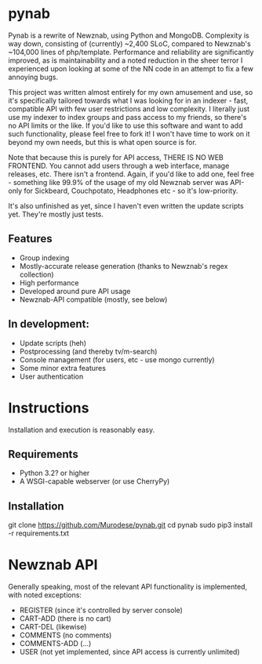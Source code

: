 pynab
=====

Pynab is a rewrite of Newznab, using Python and MongoDB. Complexity is way down,
consisting of (currently) ~2,400 SLoC, compared to Newznab's ~104,000 lines of
php/template. Performance and reliability are significantly improved, as is
maintainability and a noted reduction in the sheer terror I experienced upon
looking at some of the NN code in an attempt to fix a few annoying bugs.

This project was written almost entirely for my own amusement and use, so it's
specifically tailored towards what I was looking for in an indexer - fast,
compatible API with few user restrictions and low complexity. I literally just
use my indexer to index groups and pass access to my friends, so there's no API
limits or the like. If you'd like to use this software and want to add such
functionality, please feel free to fork it! I won't have time to work on it
beyond my own needs, but this is what open source is for.

Note that because this is purely for API access, THERE IS NO WEB FRONTEND. You
cannot add users through a web interface, manage releases, etc. There isn't a
frontend. Again, if you'd like to add one, feel free - something like 99.9%
of the usage of my old Newznab server was API-only for Sickbeard, Couchpotato,
Headphones etc - so it's low-priority.

It's also unfinished as yet, since I haven't even written the update scripts yet.
They're mostly just tests.

Features
--------

- Group indexing
- Mostly-accurate release generation (thanks to Newznab's regex collection)
- High performance
- Developed around pure API usage
- Newznab-API compatible (mostly, see below)

In development:
---------------

- Update scripts (heh)
- Postprocessing (and thereby tv/m-search)
- Console management (for users, etc - use mongo currently)
- Some minor extra features
- User authentication

Instructions
============

Installation and execution is reasonably easy.

Requirements
------------

- Python 3.2? or higher
- A WSGI-capable webserver (or use CherryPy)

Installation
------------

git clone https://github.com/Murodese/pynab.git
cd pynab
sudo pip3 install -r requirements.txt

Newznab API
===========

Generally speaking, most of the relevant API functionality is implemented,
with noted exceptions:

- REGISTER (since it's controlled by server console)
- CART-ADD (there is no cart)
- CART-DEL (likewise)
- COMMENTS (no comments)
- COMMENTS-ADD (...)
- USER (not yet implemented, since API access is currently unlimited)